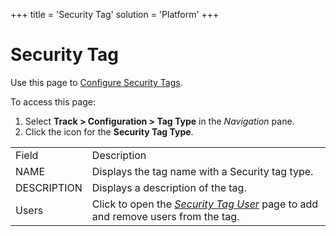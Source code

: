 +++
title = 'Security Tag'
solution = 'Platform'
+++

# Security Tag

<div class="use">

Use this page to [Configure Security
Tags](../Use_Cases/Configure_Security_Tags).

</div>

To access this page:

1.  Select <span style="font-weight: bold;">Track \>
    </span>**Configuration \> Tag Type** in the *Navigation* pane.
2.  Click the icon for the **Security Tag
Type**.

|             |                                                                                                           |
| ----------- | --------------------------------------------------------------------------------------------------------- |
| Field       | Description                                                                                               |
| NAME        | Displays the tag name with a Security tag type.                                                           |
| DESCRIPTION | Displays a description of the tag.                                                                        |
| Users       | Click to open the *[Security Tag User](Security_Tag_User)* page to add and remove users from the tag. |
